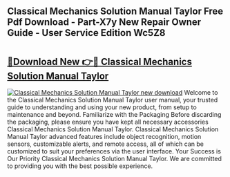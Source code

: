 ## Classical Mechanics Solution Manual Taylor Free Pdf Download - Part-X7y New Repair Owner Guide - User Service Edition Wc5Z8

# <h2><a href="http://bc8223.oget.top/?id=Classical+Mechanics+Solution+Manual+Taylor">🔗Download New 👉🔴 Classical Mechanics Solution Manual Taylor</a></h2>

[![Classical Mechanics Solution Manual Taylor new download](https://i.imgur.com/5g1atiW.png)](http://bc8223.oget.top/?id=Classical+Mechanics+Solution+Manual+Taylor)
Welcome to the Classical Mechanics Solution Manual Taylor user manual, your trusted guide to understanding and using your new product, from setup to maintenance and beyond. Familiarize with the Packaging Before discarding the packaging, please ensure you have kept all necessary accessories Classical Mechanics Solution Manual Taylor. Classical Mechanics Solution Manual Taylor advanced features include object recognition, motion sensors, customizable alerts, and remote access, all of which can be customized to suit your preferences via the user interface. Your Success is Our Priority Classical Mechanics Solution Manual Taylor. We are committed to providing you with the best possible experience.
